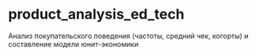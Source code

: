 # product_analysis_ed_tech
Анализ покупательского поведения (частоты, средний чек, когорты) и составление модели юнит-экономики
